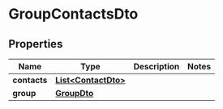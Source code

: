 

# GroupContactsDto

## Properties

Name | Type | Description | Notes
------------ | ------------- | ------------- | -------------
**contacts** | [**List&lt;ContactDto&gt;**](ContactDto.md) |  | 
**group** | [**GroupDto**](GroupDto.md) |  | 



